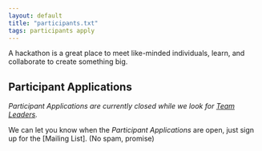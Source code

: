 ```yaml
---
layout: default
title: "participants.txt"
tags: participants apply
---
```


A hackathon is a great place to meet like-minded individuals, learn, and collaborate to create something big.


## Participant Applications

*Participant Applications are currently closed while we look for [Team Leaders](/2018/03/16/team-leads.txt.html).*

We can let you know when the *Participant Applications* are open, just sign up for the [Mailing List]. (No spam, promise)

